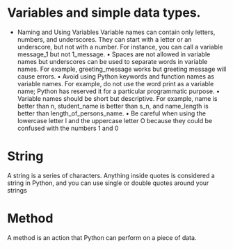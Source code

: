 # Variables and simple data types.

- Naming and Using Variables
  Variable names can contain only letters, numbers, and underscores.
  They can start with a letter or an underscore, but not with a number.
  For instance, you can call a variable message_1 but not 1_message.
  • Spaces are not allowed in variable names but underscores can be used
  to separate words in variable names. For example, greeting_message works
  but greeting message will cause errors.
  • Avoid using Python keywords and function names as variable names.
  For example, do not use the word print as a variable name; Python
  has reserved it for a particular programmatic purpose. 
  • Variable names should be short but descriptive. For example, name is
  better than n, student_name is better than s_n, and name_length is better
  than length_of_persons_name.
  • Be careful when using the lowercase letter l and the uppercase letter O
  because they could be confused with the numbers 1 and 0

# String  
A string is a series of characters. Anything inside quotes is considered
a string in Python, and you can use single or double quotes around your
strings 
# Method
A method is an action that Python can perform on a piece of data.
